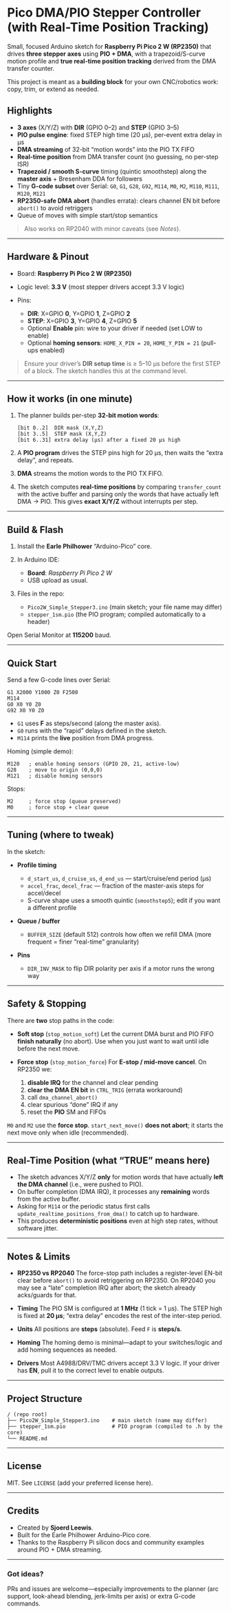 
# Pico DMA/PIO Stepper Controller (with Real-Time Position Tracking)

Small, focused Arduino sketch for **Raspberry Pi Pico 2 W (RP2350)** that drives **three stepper axes** using **PIO + DMA**, with a trapezoid/S-curve motion profile and **true real-time position tracking** derived from the DMA transfer counter.

This project is meant as a **building block** for your own CNC/robotics work: copy, trim, or extend as needed.

## Highlights

* **3 axes** (X/Y/Z) with **DIR** (GPIO 0–2) and **STEP** (GPIO 3–5)
* **PIO pulse engine**: fixed STEP high time (20 µs), per-event extra delay in µs
* **DMA streaming** of 32-bit “motion words” into the PIO TX FIFO
* **Real-time position** from DMA transfer count (no guessing, no per-step ISR)
* **Trapezoid / smooth S-curve** timing (quintic smoothstep) along the **master axis** + Bresenham DDA for followers
* Tiny **G-code subset** over Serial: `G0`, `G1`, `G28`, `G92`, `M114`, `M0`, `M2`, `M110`, `M111`, `M120`, `M121`
* **RP2350-safe DMA abort** (handles errata): clears channel EN bit before `abort()` to avoid retriggers
* Queue of moves with simple start/stop semantics

> Also works on RP2040 with minor caveats (see *Notes*).

---

## Hardware & Pinout

* Board: **Raspberry Pi Pico 2 W (RP2350)**
* Logic level: **3.3 V** (most stepper drivers accept 3.3 V logic)
* Pins:

  * **DIR**: X=GPIO **0**, Y=GPIO **1**, Z=GPIO **2**
  * **STEP**: X=GPIO **3**, Y=GPIO **4**, Z=GPIO **5**
  * Optional **Enable** pin: wire to your driver if needed (set LOW to enable)
  * Optional **homing sensors**: `HOME_X_PIN = 20`, `HOME_Y_PIN = 21` (pull-ups enabled)

> Ensure your driver’s **DIR setup time** is ≥ 5–10 µs before the first STEP of a block. The sketch handles this at the command level.

---

## How it works (in one minute)

1. The planner builds per-step **32-bit motion words**:

   ```
   [bit 0..2]  DIR mask (X,Y,Z)
   [bit 3..5]  STEP mask (X,Y,Z)
   [bit 6..31] extra delay (µs) after a fixed 20 µs high
   ```
2. A **PIO program** drives the STEP pins high for 20 µs, then waits the “extra delay”, and repeats.
3. **DMA** streams the motion words to the PIO TX FIFO.
4. The sketch computes **real-time positions** by comparing `transfer_count` with the active buffer and parsing only the words that have actually left DMA → PIO. This gives **exact X/Y/Z** without interrupts per step.

---

## Build & Flash

1. Install the **Earle Philhower** “Arduino-Pico” core.
2. In Arduino IDE:

   * **Board**: *Raspberry Pi Pico 2 W*
   * USB upload as usual.
3. Files in the repo:

   * `Pico2W_Simple_Stepper3.ino` (main sketch; your file name may differ)
   * `stepper_1sm.pio` (the PIO program; compiled automatically to a header)

Open Serial Monitor at **115200** baud.

---

## Quick Start

Send a few G-code lines over Serial:

```
G1 X2000 Y1000 Z0 F2500
M114
G0 X0 Y0 Z0
G92 X0 Y0 Z0
```

* `G1` uses **F** as steps/second (along the master axis).
* `G0` runs with the “rapid” delays defined in the sketch.
* `M114` prints the **live** position from DMA progress.

Homing (simple demo):

```
M120   ; enable homing sensors (GPIO 20, 21, active-low)
G28    ; move to origin (0,0,0)
M121   ; disable homing sensors
```

Stops:

```
M2     ; force stop (queue preserved)
M0     ; force stop + clear queue
```

---

## Tuning (where to tweak)

In the sketch:

* **Profile timing**

  * `d_start_us`, `d_cruise_us`, `d_end_us` — start/cruise/end period (µs)
  * `accel_frac`, `decel_frac` — fraction of the master-axis steps for accel/decel
  * S-curve shape uses a smooth quintic (`smoothstep5`); edit if you want a different profile
* **Queue / buffer**

  * `BUFFER_SIZE` (default 512) controls how often we refill DMA (more frequent = finer “real-time” granularity)
* **Pins**

  * `DIR_INV_MASK` to flip DIR polarity per axis if a motor runs the wrong way

---

## Safety & Stopping

There are **two** stop paths in the code:

* **Soft stop** (`stop_motion_soft`)
  Let the current DMA burst and PIO FIFO **finish naturally** (no abort). Use when you just want to wait until idle before the next move.

* **Force stop** (`stop_motion_force`)
  For **E-stop / mid-move cancel**. On RP2350 we:

  1. **disable IRQ** for the channel and clear pending
  2. **clear the DMA EN bit** in `CTRL_TRIG` (errata workaround)
  3. call `dma_channel_abort()`
  4. clear spurious “done” IRQ if any
  5. reset the **PIO** SM and FIFOs

`M0` and `M2` use the **force stop**. `start_next_move()` **does not abort**; it starts the next move only when idle (recommended).

---

## Real-Time Position (what “TRUE” means here)

* The sketch advances X/Y/Z **only** for motion words that have actually **left the DMA channel** (i.e., were pushed to PIO).
* On buffer completion (DMA IRQ), it processes any **remaining** words from the active buffer.
* Asking for `M114` or the periodic status first calls `update_realtime_positions_from_dma()` to catch up to hardware.
* This produces **deterministic positions** even at high step rates, without software jitter.

---

## Notes & Limits

* **RP2350 vs RP2040**
  The force-stop path includes a register-level EN-bit clear before `abort()` to avoid retriggering on RP2350. On RP2040 you may see a “late” completion IRQ after abort; the sketch already acks/guards for that.

* **Timing**
  The PIO SM is configured at **1 MHz** (1 tick = 1 µs). The STEP high is fixed at **20 µs**; “extra delay” encodes the rest of the inter-step period.

* **Units**
  All positions are **steps** (absolute). Feed `F` is **steps/s**.

* **Homing**
  The homing demo is minimal—adapt to your switches/logic and add homing sequences as needed.

* **Drivers**
  Most A4988/DRV/TMC drivers accept 3.3 V logic. If your driver has **EN**, pull it to the correct level to enable outputs.

---

## Project Structure

```
/ (repo root)
├── Pico2W_Simple_Stepper3.ino    # main sketch (name may differ)
├── stepper_1sm.pio               # PIO program (compiled to .h by the core)
└── README.md
```

---

## License

MIT. See `LICENSE` (add your preferred license here).

---

## Credits

* Created by **Sjoerd Leewis**.
* Built for the Earle Philhower Arduino-Pico core.
* Thanks to the Raspberry Pi silicon docs and community examples around PIO + DMA streaming.

---

### Got ideas?

PRs and issues are welcome—especially improvements to the planner (arc support, look-ahead blending, jerk-limits per axis) or extra G-code commands.
